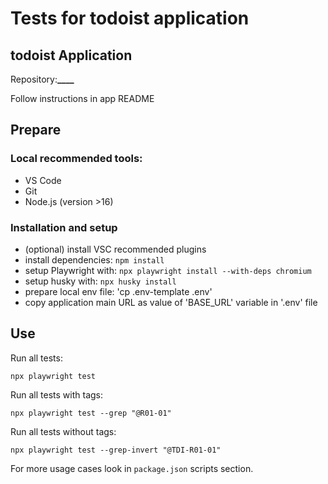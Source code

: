 # Tests for todoist application

## todoist Application

Repository:****\_\_\_\_****

Follow instructions in app README

## Prepare

### Local recommended tools:

- VS Code
- Git
- Node.js (version >16)

### Installation and setup

- (optional) install VSC recommended plugins
- install dependencies: `npm install`
- setup Playwright with: `npx playwright install --with-deps chromium`
- setup husky with: `npx husky install`
- prepare local env file: 'cp .env-template .env'
- copy application main URL as value of 'BASE_URL' variable in '.env' file

## Use

Run all tests:

```
npx playwright test
```

Run all tests with tags:

```
npx playwright test --grep "@R01-01"
```
Run all tests without tags:

```
npx playwright test --grep-invert "@TDI-R01-01"
```

For more usage cases look in `package.json` scripts section.
